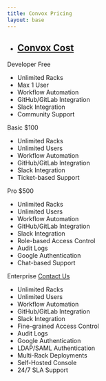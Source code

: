 ```yaml
---
title: Convox Pricing
layout: base
---
```


<div id="subnav" class="container">
  <ul class="nav nav-tabs container">
    <li><h2><a href="/blog">Convox Cost</a></h2></li>
  </ul>
</div>

<div class="container subnav-content" role="main">
  <section class="col-xs-12" id="cost">
    <div class="col-xs-12 col-md-3">
      <div class="plan">
        <div class="header">
          Developer
          <span class="price words">Free</span>
        </div>
        <ul class="features">
          <li>Unlimited Racks</li>
          <li class="limited">Max 1 User</li>
          <li>Workflow Automation</li>
          <li>GitHub/GitLab Integration</li>
          <li>Slack Integration</li>
          <li>Community Support</li>
        </ul>
      </div>
    </div>
    <div class="col-xs-12 col-md-3">
      <div class="plan">
        <div class="header">
          Basic
          <span class="price monthly">$100</span>
        </div>
        <ul class="features">
          <li>Unlimited Racks</li>
          <li>Unlimited Users</li>
          <li>Workflow Automation</li>
          <li>GitHub/GitLab Integration</li>
          <li>Slack Integration</li>
          <li class="support">Ticket-based Support</li>
        </ul>
      </div>
    </div>
    <div class="col-xs-12 col-md-3">
      <div class="plan">
        <div class="header">
          Pro
          <span class="price monthly">$500</span>
        </div>
        <ul class="features">
          <li>Unlimited Racks</li>
          <li>Unlimited Users</li>
          <li>Workflow Automation</li>
          <li>GitHub/GitLab Integration</li>
          <li>Slack Integration</li>
          <li>Role-based Access Control</li>
          <li>Audit Logs</li>
          <li>Google Authentication</li>
          <li class="support">Chat-based Support</li>
        </ul>
      </div>
    </div>
    <div class="col-xs-12 col-md-3">
      <div class="plan">
        <div class="header">
          Enterprise
          <span class="price words"><a href="mailto:enterprise@convox.com">Contact Us</a></span>
        </div>
        <ul class="features">
          <li>Unlimited Racks</li>
          <li>Unlimited Users</li>
          <li>Workflow Automation</li>
          <li>GitHub/GitLab Integration</li>
          <li>Slack Integration</li>
          <li>Fine-grained Access Control</li>
          <li>Audit Logs</li>
          <li>Google Authentication</li>
          <li>LDAP/SAML Authentication</li>
          <li>Multi-Rack Deployments</li>
          <li>Self-Hosted Console</li>
          <li class="support">24/7 SLA Support</li>
        </ul>
      </div>
    </div>
  </section>
</div>